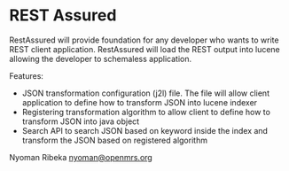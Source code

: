 REST Assured
==================

RestAssured will provide foundation for any developer who wants to write REST client application. RestAssured will load the REST output into lucene allowing the developer to schemaless application.

Features:
- JSON transformation configuration (j2l) file. The file will allow client application to define how to transform JSON into lucene indexer
- Registering transformation algorithm to allow client to define how to transform JSON into java object
- Search API to search JSON based on keyword inside the index and transform the JSON based on registered algorithm

Nyoman Ribeka
nyoman@openmrs.org

